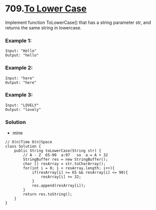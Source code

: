 
# 709.[To Lower Case](https://leetcode.com/problems/to-lower-case/)

Implement function ToLowerCase() that has a string parameter str, and returns the same string in lowercase.

### Example 1:
    Input: "Hello"
    Output: "hello"

### Example 2:
    Input: "here"
    Output: "here"

### Example 3:
    Input: "LOVELY"
    Output: "lovely"
    
    
### Solution

* mine

```
// O(n)Time O(n)Space
class Solution {
    public String toLowerCase(String str) {
        // A - Z  65-90  a:97   so  a = A + 32
        StringBuffer res = new StringBuffer();
        char [] resArray = str.toCharArray();
        for(int i = 0; i < resArray.length; i++){
            if(resArray[i] >= 65 && resArray[i] <= 90){
                resArray[i] += 32;
            }
            res.append(resArray[i]);
        }
        return res.toString();
    }
}
```
